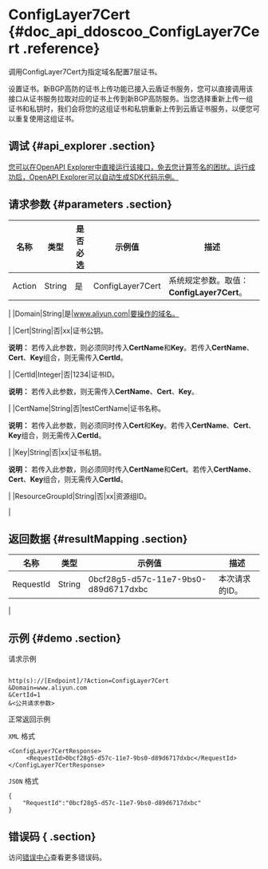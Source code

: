 # ConfigLayer7Cert {#doc_api_ddoscoo_ConfigLayer7Cert .reference}

调用ConfigLayer7Cert为指定域名配置7层证书。

设置证书。新BGP高防的证书上传功能已接入云盾证书服务，您可以直接调用该接口从证书服务拉取对应的证书上传到新BGP高防服务。当您选择重新上传一组证书和私钥时，我们会将您的这组证书和私钥重新上传到云盾证书服务，以便您可以重复使用这组证书。

## 调试 {#api_explorer .section}

[您可以在OpenAPI Explorer中直接运行该接口，免去您计算签名的困扰。运行成功后，OpenAPI Explorer可以自动生成SDK代码示例。](https://api.aliyun.com/#product=ddoscoo&api=ConfigLayer7Cert&type=RPC&version=2017-12-28)

## 请求参数 {#parameters .section}

|名称|类型|是否必选|示例值|描述|
|--|--|----|---|--|
|Action|String|是|ConfigLayer7Cert|系统规定参数。取值：**ConfigLayer7Cert**。

 |
|Domain|String|是|www.aliyun.com|要操作的域名。

 |
|Cert|String|否|xx|证书公钥。

 **说明：** 若传入此参数，则必须同时传入**CertName**和**Key**。若传入**CertName**、**Cert**、**Key**组合，则无需传入**CertId**。

 |
|CertId|Integer|否|1234|证书ID。

 **说明：** 若传入此参数，则无需传入**CertName**、**Cert**、**Key**。

 |
|CertName|String|否|testCertName|证书名称。

 **说明：** 若传入此参数，则必须同时传入**Cert**和**Key**。若传入**CertName**、**Cert**、**Key**组合，则无需传入**CertId**。

 |
|Key|String|否|xx|证书私钥。

 **说明：** 若传入此参数，则必须同时传入**CertName**和**Cert**。若传入**CertName**、**Cert**、**Key**组合，则无需传入**CertId**。

 |
|ResourceGroupId|String|否|xx|资源组ID。

 |

## 返回数据 {#resultMapping .section}

|名称|类型|示例值|描述|
|--|--|---|--|
|RequestId|String|0bcf28g5-d57c-11e7-9bs0-d89d6717dxbc|本次请求的ID。

 |

## 示例 {#demo .section}

请求示例

``` {#request_demo}

http(s)://[Endpoint]/?Action=ConfigLayer7Cert
&Domain=www.aliyun.com
&CertId=1
&<公共请求参数>

```

正常返回示例

`XML` 格式

``` {#xml_return_success_demo}
<ConfigLayer7CertResponse>
     <RequestId>0bcf28g5-d57c-11e7-9bs0-d89d6717dxbc</RequestId>
</ConfigLayer7CertResponse>
```

`JSON` 格式

``` {#json_return_success_demo}
{
	"RequestId":"0bcf28g5-d57c-11e7-9bs0-d89d6717dxbc"
}
```

## 错误码 { .section}

访问[错误中心](https://error-center.aliyun.com/status/product/ddoscoo)查看更多错误码。

